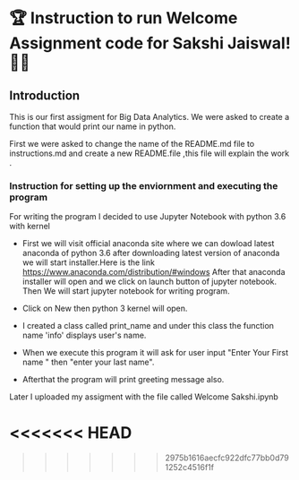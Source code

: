#  :trophy: Instruction to run Welcome Assignment code for Sakshi Jaiswal!:girl::icecream:

##   Introduction
This is our first assigment for Big Data Analytics. We were asked to create a function that would print our name in python.

First we were asked to change the name of the README.md file to instructions.md and create a new README.file ,this file will  explain the work .

### Instruction for setting up the enviornment and executing the program 

For writing the program I decided to use Jupyter Notebook with python 3.6 with kernel

- First we will visit official anaconda site where we can dowload latest anaconda of python 3.6 after downloading latest version of anaconda we will start installer.Here is the link 
https://www.anaconda.com/distribution/#windows
After that  anaconda installer will open and we click on launch button of jupyter notebook.
Then We will start jupyter notebook for writing program.

- Click on New then python 3 kernel will open.
- I created a class called print_name and under this class the function name 'info' displays user's name.
- When we execute this program it will ask for user input "Enter Your First name " then "enter your last name".
- Afterthat the program will print greeting message also.

Later I uploaded my assigment with the file called Welcome Sakshi.ipynb

<<<<<<< HEAD
=======

>>>>>>> 2975b1616aecfc922dfc77bb0d791252c4516f1f



